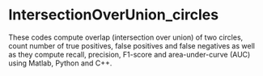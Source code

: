 # IntersectionOverUnion_circles

These codes compute overlap (intersection over union) of two circles, count number of true positives, false positives and false negatives as well as they compute recall, precision, F1-score and area-under-curve (AUC) using Matlab, Python and C++.
